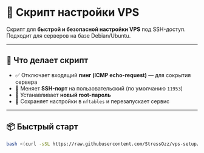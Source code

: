 # 🚀 Скрипт настройки VPS

Скрипт для **быстрой и безопасной настройки VPS** под SSH-доступ.  
Подходит для серверов на базе Debian/Ubuntu.

---

## 🔧 Что делает скрипт

- ✅ Отключает входящий **пинг (ICMP echo-request)** — для сокрытия сервера
- 🔐 Меняет **SSH-порт** на пользовательский (по умолчанию `11953`)
- 🧩 Устанавливает **новый root-пароль**
- 📌 Сохраняет настройки в `nftables` и перезапускает сервис

---

## 📦 Быстрый старт

```bash
bash <(curl -sSL https://raw.githubusercontent.com/StressOzz/vps-setup/main/vps-settings.sh)
